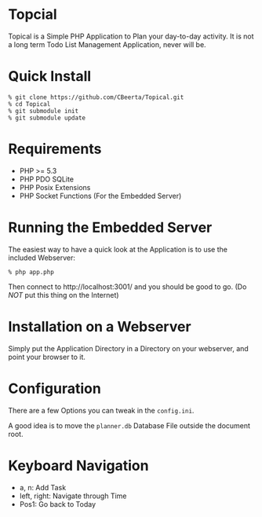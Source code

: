 # Topcial

Topical is a Simple PHP Application to Plan your day-to-day activity. It is not a long term Todo List Management Application, never will be.

# Quick Install

    % git clone https://github.com/CBeerta/Topical.git
    % cd Topical
    % git submodule init
    % git submodule update
    
# Requirements

* PHP >= 5.3
* PHP PDO SQLite
* PHP Posix Extensions
* PHP Socket Functions (For the Embedded Server)
    
# Running the Embedded Server

The easiest way to have a quick look at the Application is to use the included Webserver:

    % php app.php
    
Then connect to http://localhost:3001/ and you should be good to go. (Do _NOT_ put this thing on the Internet)

# Installation on a Webserver

Simply put the Application Directory in a Directory on your webserver, and point your browser to it.

# Configuration

There are a few Options you can tweak in the `config.ini`. 

A good idea is to move the `planner.db` Database File outside the document root.

# Keyboard Navigation

* a, n: Add Task
* left, right: Navigate through Time
* Pos1: Go back to Today


